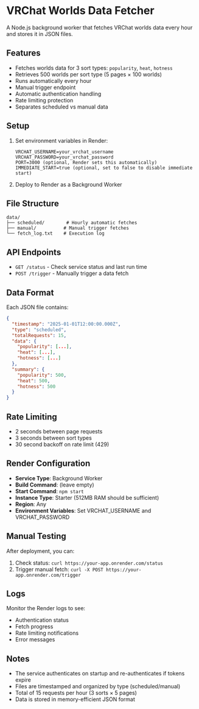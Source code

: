# VRChat Worlds Data Fetcher

A Node.js background worker that fetches VRChat worlds data every hour and stores it in JSON files.

## Features

- Fetches worlds data for 3 sort types: `popularity`, `heat`, `hotness`
- Retrieves 500 worlds per sort type (5 pages × 100 worlds)
- Runs automatically every hour
- Manual trigger endpoint
- Automatic authentication handling
- Rate limiting protection
- Separates scheduled vs manual data

## Setup

1. Set environment variables in Render:
   ```
   VRCHAT_USERNAME=your_vrchat_username
   VRCHAT_PASSWORD=your_vrchat_password
   PORT=3000 (optional, Render sets this automatically)
   IMMEDIATE_START=true (optional, set to false to disable immediate start)
   ```

2. Deploy to Render as a Background Worker

## File Structure

```
data/
├── scheduled/        # Hourly automatic fetches
├── manual/          # Manual trigger fetches
└── fetch_log.txt    # Execution log
```

## API Endpoints

- `GET /status` - Check service status and last run time
- `POST /trigger` - Manually trigger a data fetch

## Data Format

Each JSON file contains:
```json
{
  "timestamp": "2025-01-01T12:00:00.000Z",
  "type": "scheduled",
  "totalRequests": 15,
  "data": {
    "popularity": [...],
    "heat": [...],
    "hotness": [...]
  },
  "summary": {
    "popularity": 500,
    "heat": 500,
    "hotness": 500
  }
}
```

## Rate Limiting

- 2 seconds between page requests
- 3 seconds between sort types
- 30 second backoff on rate limit (429)

## Render Configuration

- **Service Type**: Background Worker
- **Build Command**: (leave empty)
- **Start Command**: `npm start`
- **Instance Type**: Starter (512MB RAM should be sufficient)
- **Region**: Any
- **Environment Variables**: Set VRCHAT_USERNAME and VRCHAT_PASSWORD

## Manual Testing

After deployment, you can:
1. Check status: `curl https://your-app.onrender.com/status`
2. Trigger manual fetch: `curl -X POST https://your-app.onrender.com/trigger`

## Logs

Monitor the Render logs to see:
- Authentication status
- Fetch progress
- Rate limiting notifications
- Error messages

## Notes

- The service authenticates on startup and re-authenticates if tokens expire
- Files are timestamped and organized by type (scheduled/manual)
- Total of 15 requests per hour (3 sorts × 5 pages)
- Data is stored in memory-efficient JSON format
